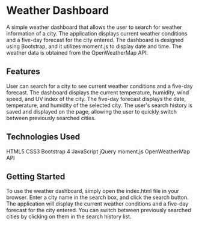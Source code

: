 # Weather Dashboard

A simple weather dashboard that allows the user to search for weather information of a city. The application displays current weather conditions and a five-day forecast for the city entered. The dashboard is designed using Bootstrap, and it utilizes moment.js to display date and time. The weather data is obtained from the OpenWeatherMap API.

## Features

User can search for a city to see current weather conditions and a five-day forecast.
The dashboard displays the current temperature, humidity, wind speed, and UV index of the city.
The five-day forecast displays the date, temperature, and humidity of the selected city.
The user's search history is saved and displayed on the page, allowing the user to quickly switch between previously searched cities.

## Technologies Used

HTML5
CSS3
Bootstrap 4
JavaScript
jQuery
moment.js
OpenWeatherMap API

## Getting Started
To use the weather dashboard, simply open the index.html file in your browser. Enter a city name in the search box, and click the search button. The application will display the current weather conditions and a five-day forecast for the city entered. You can switch between previously searched cities by clicking on them in the search history list.

